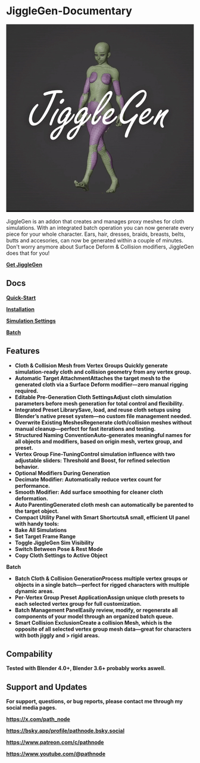 # JiggleGen-Documentary

<img src="img/jg_animated_thumbnail.jpg" alt="Installationsdialog" width="600">

JiggleGen is an addon that creates and manages proxy meshes for cloth simulations. With an integrated batch operation you can now generate every piece for your whole character. Ears, hair, dresses, braids, breasts, belts, butts and accesories, can now be generated within a couple of minutes. Don't worry anymore about Surface Deform & Collision modifiers, JiggleGen does that for you!

<b>[Get JiggleGen](https://pathnode.gumroad.com/l/jigglegen)

## Docs

<b>[Quick-Start](/docs/Quickstart.md)

<b>[Installation](/docs/Installation.md)

<b>[Simulation Settings](/docs/Simulation-Settings.md)

<b>[Batch](/docs/Batch.md)


## Features

- Cloth & Collision Mesh from Vertex Groups Quickly generate simulation-ready cloth and collision geometry from any vertex group.
- Automatic Target AttachmentAttaches the target mesh to the generated cloth via a Surface Deform modifier—zero manual rigging required.
- Editable Pre-Generation Cloth SettingsAdjust cloth simulation parameters before mesh generation for total control and flexibility.
- Integrated Preset LibrarySave, load, and reuse cloth setups using Blender’s native preset system—no custom file management needed.
- Overwrite Existing MeshesRegenerate cloth/collision meshes without manual cleanup—perfect for fast iterations and testing.
- Structured Naming ConventionAuto-generates meaningful names for all objects and modifiers, based on origin mesh, vertex group, and preset.
- Vertex Group Fine-TuningControl simulation influence with two adjustable sliders: Threshold and Boost, for refined selection behavior.
- Optional Modifiers During Generation
- Decimate Modifier: Automatically reduce vertex count for performance.
- Smooth Modifier: Add surface smoothing for cleaner cloth deformation.
- Auto ParentingGenerated cloth mesh can automatically be parented to the target object.
- Compact Utility Panel with Smart ShortcutsA small, efficient UI panel with handy tools:
- Bake All Simulations
- Set Target Frame Range
- Toggle JiggleGen Sim Visibility
- Switch Between Pose & Rest Mode
- Copy Cloth Settings to Active Object

Batch
- Batch Cloth & Collision GenerationProcess multiple vertex groups or objects in a single batch—perfect for rigged characters with multiple dynamic areas.
- Per-Vertex Group Preset ApplicationAssign unique cloth presets to each selected vertex group for full customization.
- Batch Management PanelEasily review, modify, or regenerate all components of your model through an organized batch queue.
- Smart Collision ExclusionCreate a collision Mesh, which is the opposite of all selected vertex group mesh data—great for characters with both jiggly and > rigid areas.

## Compability

Tested with Blender 4.0+, Blender 3.6+ probably works aswell.

## Support and Updates

For support, questions, or bug reports, please contact me through my social media pages.

https://x.com/path_node

https://bsky.app/profile/pathnode.bsky.social

https://www.patreon.com/c/pathnode

https://www.youtube.com/@pathnode
